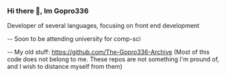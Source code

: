 ### Hi there 👋, Im Gopro336

Developer of several languages, focusing on front end development

-- Soon to be attending university for comp-sci


-- My old stuff: https://github.com/The-Gopro336-Archive (Most of this code does not belong to me. These repos are not something I'm pround of, and I wish to distance myself from them)
